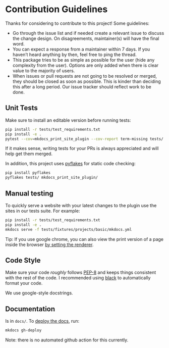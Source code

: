 # Contribution Guidelines

Thanks for considering to contribute to this project! Some guidelines:

- Go through the issue list and if needed create a relevant issue to discuss the change design. On disagreements, maintainer(s) will have the final word.
- You can expect a response from a maintainer within 7 days. If you haven’t heard anything by then, feel free to ping the thread.
- This package tries to be as simple as possible for the user (hide any complexity from the user). Options are only added when there is clear value to the majority of users.
- When issues or pull requests are not going to be resolved or merged, they should be closed as soon as possible. This is kinder than deciding this after a long period. Our issue tracker should reflect work to be done.

## Unit Tests

Make sure to install an editable version before running tests:

```bash
pip install -r tests/test_requirements.txt
pip install -e .
pytest --cov=mkdocs_print_site_plugin --cov-report term-missing tests/
```

If it makes sense, writing tests for your PRs is always appreciated and will help get them merged.

In addition, this project uses [pyflakes](https://pypi.org/project/pyflakes/) for static code checking:

```bash
pip install pyflakes
pyflakes tests/ mkdocs_print_site_plugin/
```

## Manual testing

To quickly serve a website with your latest changes to the plugin use the sites in our tests suite. For example:

```bash
pip install -r tests/test_requirements.txt
pip install -e .
mkdocs serve -f tests/fixtures/projects/basic/mkdocs.yml
```

Tip: If you use google chrome, you can also view the print version of a page inside the browser [by setting the renderer](https://www.smashingmagazine.com/2018/05/print-stylesheets-in-2018/).

## Code Style

Make sure your code *roughly* follows [PEP-8](https://www.python.org/dev/peps/pep-0008/) and keeps things consistent with the rest of the code. I recommended using [black](https://github.com/psf/black) to automatically format your code.

We use google-style docstrings.

## Documentation

Is in `docs/`. To [deploy the docs](https://www.mkdocs.org/user-guide/deploying-your-docs/), run:

```bash
mkdocs gh-deploy
```

Note: there is no automated github action for this currently.
